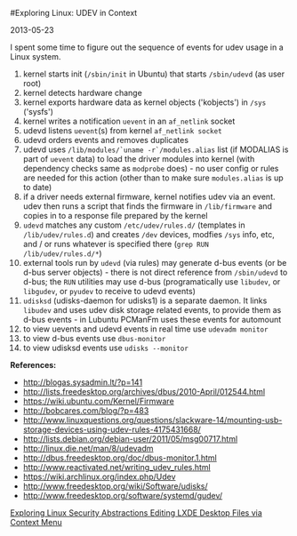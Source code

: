 #Exploring Linux: UDEV in Context

2013-05-23

<!--- tags: linux -->

I spent some time to figure out the sequence of events for udev usage in a Linux system.

1. kernel starts init (`/sbin/init` in Ubuntu) that starts `/sbin/udevd` (as user root)
1. kernel detects hardware change
1. kernel exports hardware data as kernel objects ('kobjects') in `/sys` ('sysfs')
1. kernel writes a notification `uevent` in an `af_netlink` socket
1. udevd listens `uevent`(s) from kernel `af_netlink socket`
1. udevd orders events and removes duplicates
1. udevd uses ```/lib/modules/`uname -r`/modules.alias``` list (if MODALIAS is part of `uevent` data) to load the driver modules into kernel (with dependency checks same as `modprobe` does) - no user config or rules are needed for this action (other than to make sure `modules.alias` is up to date)
1. if a driver needs external firmware, kernel notifies udev via an event. udev then runs a script that finds the firmware in `/lib/firmware` and copies in to a response file prepared by the kernel
1. `udevd` matches any custom `/etc/udev/rules.d/` (templates in `/lib/udev/rules.d`) and creates `/dev` devices, modfies `/sys` info, etc, and / or runs whatever is specified there (`grep RUN /lib/udev/rules.d/*`)
1. external tools run by `udevd` (via rules) may generate d-bus events (or be d-bus server objects) - there is not direct reference from `/sbin/udevd` to d-bus; the `RUN` utilities may use d-bus (programatically use `libudev`, or `libgudev`, or `pyudev` to receive to udevd events)
1. `udisksd` (udisks-daemon for udisks1) is a separate daemon. It links `libudev` and uses udev disk storage related events, to provide them as d-bus events - in Lubuntu PCManFm uses these events for automount
1. to view uevents and udevd events in real time use `udevadm monitor`
1. to view d-bus events use `dbus-monitor`
1. to view udisksd events use `udisks --monitor`

**References:**

* http://blogas.sysadmin.lt/?p=141
* http://lists.freedesktop.org/archives/dbus/2010-April/012544.html
* https://wiki.ubuntu.com/Kernel/Firmware
* http://bobcares.com/blog/?p=483
* http://www.linuxquestions.org/questions/slackware-14/mounting-usb-storage-devices-using-udev-rules-4175431668/
* http://lists.debian.org/debian-user/2011/05/msg00717.html
* http://linux.die.net/man/8/udevadm
* http://dbus.freedesktop.org/doc/dbus-monitor.1.html
* http://www.reactivated.net/writing_udev_rules.html
* https://wiki.archlinux.org/index.php/Udev
* http://www.freedesktop.org/wiki/Software/udisks/
* http://www.freedesktop.org/software/systemd/gudev/

<ins class='nfooter'><a rel='prev' id='fprev' href='#blog/2013/2013-05-24-Exploring-Linux-Security-Abstractions.md'>Exploring Linux Security Abstractions</a> <a rel='next' id='fnext' href='#blog/2013/2013-05-11-Editing-LXDE-Desktop-Files-via-Context-Menu.md'>Editing LXDE Desktop Files via Context Menu</a></ins>
